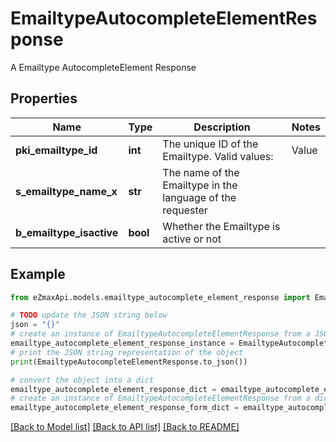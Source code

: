 # EmailtypeAutocompleteElementResponse

A Emailtype AutocompleteElement Response

## Properties

Name | Type | Description | Notes
------------ | ------------- | ------------- | -------------
**pki_emailtype_id** | **int** | The unique ID of the Emailtype.  Valid values:  |Value|Description| |-|-| |1|Office| |2|Home| | 
**s_emailtype_name_x** | **str** | The name of the Emailtype in the language of the requester | 
**b_emailtype_isactive** | **bool** | Whether the Emailtype is active or not | 

## Example

```python
from eZmaxApi.models.emailtype_autocomplete_element_response import EmailtypeAutocompleteElementResponse

# TODO update the JSON string below
json = "{}"
# create an instance of EmailtypeAutocompleteElementResponse from a JSON string
emailtype_autocomplete_element_response_instance = EmailtypeAutocompleteElementResponse.from_json(json)
# print the JSON string representation of the object
print(EmailtypeAutocompleteElementResponse.to_json())

# convert the object into a dict
emailtype_autocomplete_element_response_dict = emailtype_autocomplete_element_response_instance.to_dict()
# create an instance of EmailtypeAutocompleteElementResponse from a dict
emailtype_autocomplete_element_response_form_dict = emailtype_autocomplete_element_response.from_dict(emailtype_autocomplete_element_response_dict)
```
[[Back to Model list]](../README.md#documentation-for-models) [[Back to API list]](../README.md#documentation-for-api-endpoints) [[Back to README]](../README.md)


